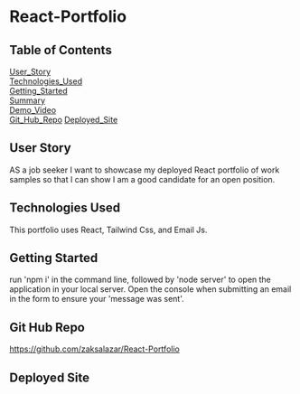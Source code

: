 # React-Portfolio

## Table of Contents 
[User_Story](#userstory)<br>
[Technologies_Used](#technologies_used)<br>
[Getting_Started](#getting_started)<br>
[Summary](#summary)<br>
[Demo_Video](#demo_video)<br>
[Git_Hub_Repo](#git-hub-repo)
[Deployed_Site](#deployed-site)


## User Story

AS a job seeker I want to showcase my deployed React portfolio of work samples
so that I can show I am a good candidate for an open position.

## Technologies Used
This portfolio uses React, Tailwind Css, and Email Js. 

## Getting Started
run 'npm i' in the command line, followed by 'node server' to open the application in your local server. 
Open the console when submitting an email in the form to ensure your 'message was sent'. 

## Git Hub Repo 
https://github.com/zaksalazar/React-Portfolio

## Deployed Site 
